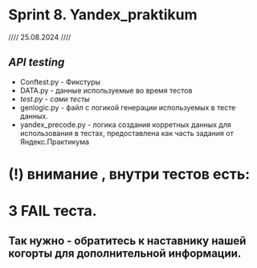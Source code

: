 # Sprint 8. Yandex_praktikum
//// 25.08.2024 ////
##  *API testing*


- Conftest.py - Фикстуры
- DATA.py - данные используемые во время тестов
- *test.py - сами тесты*
- genlogic.py - файл с логикой генерации используемых в тесте данных.
- yandex_precode.py - логика создания корретных данных для использования в тестах, предоставлена как часть задания от Яндекс.Практикума
# (!) внимание , внутри тестов есть:
# 3 FAIL теста.
## Так нужно - обратитесь к наставнику нашей когорты для дополнительной информации.